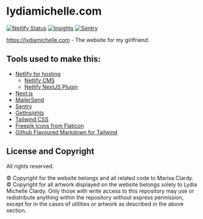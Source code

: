 # lydiamichelle.com

[![Netlify Status](https://api.netlify.com/api/v1/badges/b7ac93c7-000b-4873-beaa-ed9150caffec/deploy-status)](https://app.netlify.com/sites/lydia-michelle-art/deploys)
[![Insights](https://img.shields.io/badge/analytics-getinsights.io-blue)](https://getinsights.io/dashboard)
[![Sentry](https://img.shields.io/badge/error%20tracking-sentry.io-red)](https://sentry.io/organizations/marisa/issues/?project=5670929)

https://lydiamichelle.com - The website for my girlfriend.

## Tools used to make this:

- [Netlify for hosting](https://www.netlify.com/)
    - [Netlify CMS](https://www.netlifycms.org)
    - [Netlify NextJS Plugin](https://github.com/netlify/netlify-plugin-nextjs)
- [Next.js](https://www.nextjs.org)
- [MailerSend](https://www.mailersend.com)
- [Sentry](https://sentry.io/)
- [GetInsights](https://getinsights.io/)
- [Tailwind CSS](https://tailwindcss.com/)
- [Freepik Icons from Flaticon](https://www.flaticon.com/authors/freepik)
- [Github Flavoured Markdown for Tailwind](https://github.com/iandinwoodie/github-markdown-tailwindcss)

## License and Copyright

All rights reserved.

© Copyright for the website belongs and all related code to Marisa Clardy.
© Copyright for all artwork displayed on the website belongs solely to Lydia Michelle Clardy.
Only those with write access to this repository may use or redistribute anything within the
repository without express permission, except for in the cases of utilities or artwork as
described in the above section.
